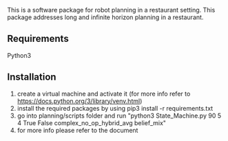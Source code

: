 This is a software package for robot planning in a restaurant setting. This package addresses long and infinite horizon planning in a restaurant.

## Requirements

Python3

## Installation

1) create a virtual machine and activate it (for more info refer to https://docs.python.org/3/library/venv.html)
2) install the required packages by using pip3 install -r requirements.txt
3) go into planning/scripts folder and run "python3 State_Machine.py 90 5 4 True False complex_no_op_hybrid_avg belief_mix"
4) for more info please refer to the document

